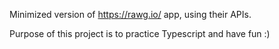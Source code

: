 Minimized version of https://rawg.io/ app, using their APIs. 

Purpose of this project is to practice Typescript and have fun :) 